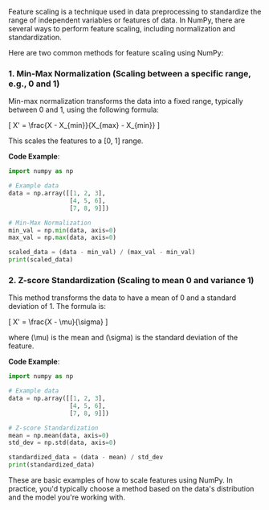 Feature scaling is a technique used in data preprocessing to standardize the range of independent variables or features of data. In NumPy, there are several ways to perform feature scaling, including normalization and standardization.

Here are two common methods for feature scaling using NumPy:

### 1. **Min-Max Normalization (Scaling between a specific range, e.g., 0 and 1)**

Min-max normalization transforms the data into a fixed range, typically between 0 and 1, using the following formula:

\[
X' = \frac{X - X_{min}}{X_{max} - X_{min}}
\]

This scales the features to a [0, 1] range.

**Code Example**:
```python
import numpy as np

# Example data
data = np.array([[1, 2, 3],
                 [4, 5, 6],
                 [7, 8, 9]])

# Min-Max Normalization
min_val = np.min(data, axis=0)
max_val = np.max(data, axis=0)

scaled_data = (data - min_val) / (max_val - min_val)
print(scaled_data)
```

### 2. **Z-score Standardization (Scaling to mean 0 and variance 1)**

This method transforms the data to have a mean of 0 and a standard deviation of 1. The formula is:

\[
X' = \frac{X - \mu}{\sigma}
\]

where \(\mu\) is the mean and \(\sigma\) is the standard deviation of the feature.

**Code Example**:
```python
import numpy as np

# Example data
data = np.array([[1, 2, 3],
                 [4, 5, 6],
                 [7, 8, 9]])

# Z-score Standardization
mean = np.mean(data, axis=0)
std_dev = np.std(data, axis=0)

standardized_data = (data - mean) / std_dev
print(standardized_data)
```

These are basic examples of how to scale features using NumPy. In practice, you'd typically choose a method based on the data's distribution and the model you're working with.
